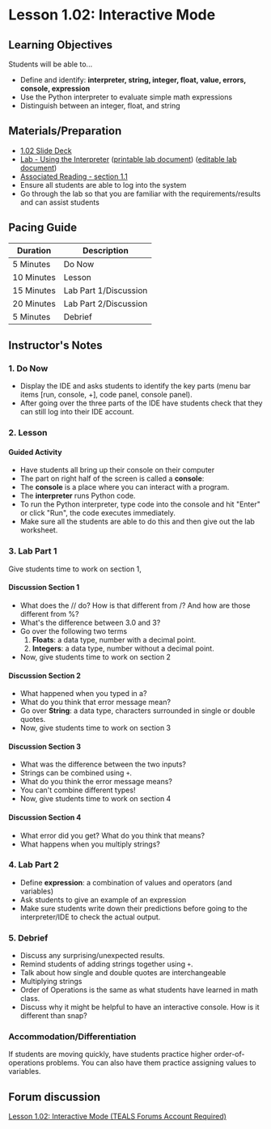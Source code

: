 # Lesson 1.02: Interactive Mode

## Learning Objectives

Students will be able to...

* Define and identify: **interpreter, string, integer, float, value, errors, console, expression**
* Use the Python interpreter to evaluate simple math expressions
* Distinguish between an integer, float, and string

## Materials/Preparation

* [1.02 Slide Deck](https://github.com/TEALSK12/2nd-semester-introduction-to-computer-science/raw/master/units/1_unit/slidedecks/Intro%20Python%201.02%20TEALS.pptx)
* [Lab - Using the Interpreter][] ([printable lab document][]) ([editable lab document][])
* [Associated Reading - section 1.1](https://tealsk12.github.io/2nd-semester-introduction-to-computer-science/readings.md#associatedreadings/1.1)
* Ensure all students are able to log into the system
* Go through the lab so that you are familiar with the requirements/results and can assist students

## Pacing Guide

| **Duration**   | **Description**    |
| ---------- | -------------- |
| 5 Minutes  | Do Now         |
| 10 Minutes | Lesson         |
| 15 Minutes | Lab Part 1/Discussion |
| 20 Minutes | Lab Part 2/Discussion          |
| 5 Minutes | Debrief     |

## Instructor's Notes

### 1. Do Now

* Display the IDE and asks students to identify the key parts (menu bar items [run, console, +], code panel, console panel).
* After going over the three parts of the IDE have students check that they can still log into their IDE account.

### 2. Lesson

#### Guided Activity

* Have students all bring up their console on their computer
* The part on right half of the screen is called a **console**:
* The **console** is a place where you can interact with a program.
* The **interpreter** runs Python code.
* To run the Python interpreter, type code into the console and hit "Enter" or click "Run", the code executes immediately.
* Make sure all the students are able to do this and then give out the lab worksheet.

### 3. Lab Part 1

Give students time to work on section 1,

#### Discussion Section 1

* What does the // do? How is that different from /? And how are those different from %?
* What's the difference between 3.0 and 3?
* Go over the following two terms
  1. **Floats**: a data type, number with a decimal point.
  2. **Integers**: a data type, number without a decimal point.
* Now, give students time to work on section 2

#### Discussion Section 2

* What happened when you typed in a?
* What do you think that error message mean?
* Go over **String**: a data type, characters surrounded in single or double quotes.
* Now, give students time to work on section 3

#### Discussion Section 3

* What was the difference between the two inputs?
* Strings can be combined using `+`.
* What do you think the error message means?
* You can't combine different types!
* Now, give students time to work on section 4

#### Discussion Section 4

* What error did you get? What do you think that means?
* What happens when you multiply strings?

### 4. Lab Part 2

* Define **expression**: a combination of values and operators (and variables)
* Ask students to give an example of an expression
* Make sure students write down their predictions before going to the interpreter/IDE to check the actual output.

### 5. Debrief

* Discuss any surprising/unexpected results.
* Remind students of adding strings together using `+`.
* Talk about how single and double quotes are interchangeable
* Multiplying strings
* Order of Operations is the same as what students have learned in math class.
* Discuss why it might be helpful to have an interactive console. How is it different than snap?

### Accommodation/Differentiation

If students are moving quickly, have students practice higher order-of-operations problems. You can also have them practice assigning values to variables.
  
[Lab - Using the Interpreter]:lab.md

## Forum discussion

[Lesson 1.02: Interactive Mode (TEALS Forums Account Required)](https://forums.tealsk12.org/c/2nd-semester-unit-1/1-02-interactive-mode)

[printable lab document]: https://github.com/TEALSK12/2nd-semester-introduction-to-computer-science/raw/master/units/1_unit/02_lesson/lab.pdf
[editable lab document]: https://github.com/TEALSK12/2nd-semester-introduction-to-computer-science/raw/master/units/1_unit/02_lesson/lab.docx

